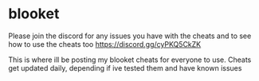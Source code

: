# blooket
Please join the discord for any issues you have with the cheats and to see how to use the cheats too
https://discord.gg/cyPKQ5CkZK

This is where ill be posting my blooket cheats for everyone to use.
Cheats get updated daily, depending if ive tested them and have known issues

